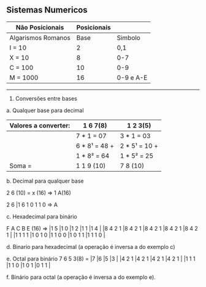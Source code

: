 ## Sistemas Numericos

| Não Posicionais    | Posicionais |           |
|--------------------|-------------|-----------|
| Algarismos Romanos | Base        | Simbolo   |
| I = 10             | 2           | 0,1       |
| X = 10             | 8           | 0-7       |
| C = 100            | 10          | 0-9       |
| M = 1000           | 16          | 0-9 e A-E |

-----------------
1. Conversões entre bases


a. Qualquer base para decimal

| Valores a converter: | 1 6 7(8)       | 1 2 3(5)      |
|----------------------|----------------|---------------|
|                      | 7 * 1 = 07     | 3 * 1 = 03    |
|                      | 6 * 8¹ = 48 +  | 2 * 5¹ = 10 + |
|                      | 1 * 8² = 64    | 1 * 5² = 25   |
| Soma =               | 1 1 9 (10)     | 7 8 (10)      |

b. Decimal para qualquer base

2 6 (10) = x (16) => 1 A(16)

2 6 |1 6
1 0   1
1 0 => A

c. Hexadecimal para binário

F A C B E (16) => |1   5   |1   0   |1   2   |1   1   |1   4   |
                  |8 4 2 1 |8 4 2 1 |8 4 2 1 |8 4 2 1 |8 4 2 1 |
                  |1 1 1 1 |1 0 1 0 |1 1 0 0 |1 0 1 1 |1 1 1 0 |
                  
d. Binario para hexadecimal (a operação é inversa a do exemplo c)

e. Octal para binário
7 6 5 3(8) = |7     |6     |5     |3     |
             |4 2 1 |4 2 1 |4 2 1 |4 2 1 |
             |1 1 1 |1 1 0 |1 0 1 |0 1 1 |
             
f. Binário para octal (a operação é inversa a do exemplo e).


